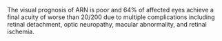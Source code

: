 The visual prognosis of ARN is poor and 64% of affected eyes achieve a final acuity of worse than 20/200 due to multiple complications including retinal detachment, optic neuropathy, macular abnormality, and retinal ischemia.